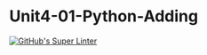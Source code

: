 # Unit4-01-Python-Adding

[![GitHub's Super Linter](https://github.com/crestel-ong/Unit4-01-Python-Adding/workflows/GitHub's%20Super%20Linter/badge.svg)](https://github.com/crestel-ong/Unit4-01-Python-Adding/actions)
